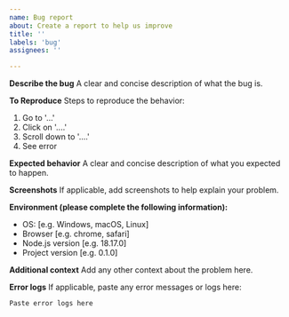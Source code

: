 ```yaml
---
name: Bug report
about: Create a report to help us improve
title: ''
labels: 'bug'
assignees: ''

---
```


**Describe the bug**
A clear and concise description of what the bug is.

**To Reproduce**
Steps to reproduce the behavior:
1. Go to '...'
2. Click on '....'
3. Scroll down to '....'
4. See error

**Expected behavior**
A clear and concise description of what you expected to happen.

**Screenshots**
If applicable, add screenshots to help explain your problem.

**Environment (please complete the following information):**
 - OS: [e.g. Windows, macOS, Linux]
 - Browser [e.g. chrome, safari]
 - Node.js version [e.g. 18.17.0]
 - Project version [e.g. 0.1.0]

**Additional context**
Add any other context about the problem here.

**Error logs**
If applicable, paste any error messages or logs here:
```
Paste error logs here
``` 